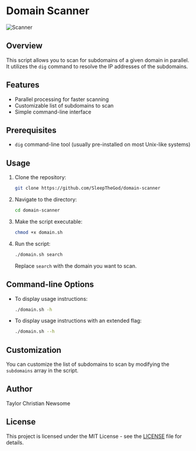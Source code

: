 # Domain Scanner

![Scanner](https://i.ibb.co/k9CZfhK/scannerog.png)

## Overview

This script allows you to scan for subdomains of a given domain in parallel. It utilizes the `dig` command to resolve the IP addresses of the subdomains.

## Features

- Parallel processing for faster scanning
- Customizable list of subdomains to scan
- Simple command-line interface

## Prerequisites

- `dig` command-line tool (usually pre-installed on most Unix-like systems)

## Usage

1. Clone the repository:

    ```bash
    git clone https://github.com/SleepTheGod/domain-scanner
    ```

2. Navigate to the directory:

    ```bash
    cd domain-scanner
    ```

3. Make the script executable:

    ```bash
    chmod +x domain.sh
    ```

4. Run the script:

    ```bash
    ./domain.sh search
    ```

    Replace `search` with the domain you want to scan.

## Command-line Options

- To display usage instructions:

    ```bash
    ./domain.sh -h
    ```

- To display usage instructions with an extended flag:

    ```bash
    ./domain.sh --h
    ```

## Customization

You can customize the list of subdomains to scan by modifying the `subdomains` array in the script.

## Author

Taylor Christian Newsome

## License

This project is licensed under the MIT License - see the [LICENSE](LICENSE) file for details.
